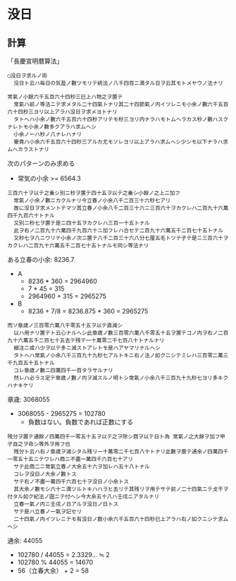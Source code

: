 # 没日



## 計算
「長慶宣明暦算法」

```
◯没日ヲ求ルノ術
  没日ト云ハ毎日の気盈ノ數ツモリテ統法ノ八千四百ニ満タル日ヲ云其モトメヤウノ法ナリ
```

```
常氣ノ小餘六千五百六十四秒三巳上ハ物之ヲ置テ
  常氣ハ前ノ等法ニテ求メタル二十四氣トナリ其二十四節氣ノ内イツレニモ小余ノ數六千五百六十四秒三ヨリ以上アラハ没日ヲ求メヨトナリ
  タトヘハ小余ノ數六千五百六十四秒アリテモ秒三ヨリ内ナラハモトムヘラカス秒ノ數ハスクナレトモ小余ノ數多クアラハ求ムヘシ
  小余ノ一ハ秒ノ八ナレハナリ
  畢竟ハ小余六千五百六十四秒三アルカ尤モソレヨリ以上アラハ求ムヘシ少シモ以下ナラハ求ムヘカラストナリ
```

次のパターンのみ求める
* 常気の小余 >= 6564.3

```
三百六十ヲ以テ之乗シ別ニ秒ヲ置テ四十五ヲ以テ之乗シ小餘ノ之上ニ加フ
  常氣ノ小余ノ數ニカクルナリ今立春ノ小余八千二百三十六秒七アリ
  故に没日ヲ求メントテマツ其立春ノ小余八千二百三十六ニ三百六十ヲカクレハ二百九十六萬四千九百六十トナル
  又別ニ秒七ヲ置テ是ニ四十五ヲカクレハ三百一十五トナル
  此ヲ右ノ二百九十六萬四千九百六十ニ加フレハ合セテ二百九十六萬五千二百七十五トナル
  又秒七ヲ八ニワリテ小余ノ次ニ置テ八千二百三十六八分七厘五毛トツテ子テ是ニ三百六十ヲカクレハ二百九十六萬五千二百七十五トナルモ同シ等法ナリ
```

ある立春の小余: 8236.7
* A
  * 8236 * 360 = 2964960
  * 7 * 45 = 315
  * 2964960 + 315 = 2965275
* B
  * 8236 + 7/8 = 8236.875 * 360 = 2965275

```
而ソ章歳ノ三百零六萬八千零五十五ヲ以テ直減シ
  以ハ用ナリ置テト云心ナルヘシ此章歳ノ數三百零六萬八千零五十五ヲ置テコノ内ヲ右ノ二百九十六萬五千二百七十五去テ残テ一十萬零二千七百八十トナルナリ
  細注ニ或ハ少ヲ以テ多ニ減ストアレトモ是ハアヤマリナルヘシ
  タトヘハ常氣ノ小余八千三百九十九秒七アルトキニ右ノ法ノ如クニシテミレハ三百零二萬三千九百五十五トナル
  コレ章歳ノ數ニ四萬四千一百タラサルナリ
  然レハ必ラス定テ章歳ノ數ノ内ヲ減スルノ明トシ常氣ノ小余八千三百九十九秒七ヨリ多キクハナキケリ
```
章歳: 3068055

* 3068055 - 2965275 = 102780
  * 負数はない。負数であれば正数にする

```
残分ヲ置テ通餘ノ四萬四千一零五十五ヲ以テ之ヲ除シ商ヲ以テ日ト為 常氣ノ之大餘ヲ加フ甲子自之ヲ命シ等外ヲ用フ也
  残分ト云ハ右ノ章歳ヲ減シタル残リ一十萬零二千七百八十トナリ此數ヲ置テ通余ノ四萬四千一零五十五ニテワレハ商ニ不盡一萬四千六百七十アリ
  サテ此商二ニ常氣立春ノ大余五十六ヲ加レハ五十八トナル
  コレヲ没日ノ大余ノ數トス
  サテ右ノ不盡一萬四千六百七十ヲ没日ノ小余トス
  其大余ノ數モシ六十ニ満ツルトキハハラヒ去リテ其残リヲ用テサテ前ノ二十四氣ニテ攴干ヲ付タル如ク紀法ノ圖ニテ付ヘシ今大余五十八ハ壬戌ニアタルナリ
  立春一氣ノ内ニ壬戌ノ日アルヲ没日ノ日トス
  サテ是ハ立春ノ一氣ヲ記セリ
  二十四氣ノ内イツレニテモ有没日ノ数小余六千五百六十四秒巳上アラハ右ノ如クニシテ求ムヘシ
```

通余: 44055

* 102780 / 44055 = 2.3329... ≒ 2
* 102780 % 44055 = 14670
* 56（立春大余） + 2 = 58
